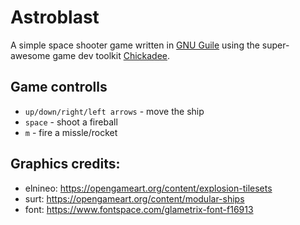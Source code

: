 # Astroblast

A simple space shooter game written in [GNU Guile](https://www.gnu.org/software/guile/) using the super-awesome game dev toolkit [Chickadee](https://dthompson.us/projects/chickadee.html).

## Game controlls

- `up/down/right/left arrows` - move the ship
- `space` - shoot a fireball
- `m` - fire a missle/rocket

## Graphics credits:

- elnineo: https://opengameart.org/content/explosion-tilesets
- surt: https://opengameart.org/content/modular-ships
- font: https://www.fontspace.com/glametrix-font-f16913